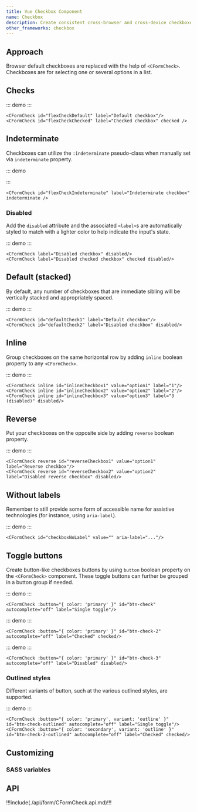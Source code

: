 ```yaml
---
title: Vue Checkbox Component
name: Checkbox
description: Create consistent cross-browser and cross-device checkboxes with our Vue checkbox components.
other_frameworks: checkbox
---
```


## Approach

Browser default checkboxes are replaced with the help of `<CFormCheck>`. Checkboxes are for selecting one or several options in a list.

## Checks

::: demo
<CFormCheck id="flexCheckDefault" label="Default checkbox"/>
<CFormCheck id="flexCheckChecked" label="Checked checkbox" checked />
:::
```vue
<CFormCheck id="flexCheckDefault" label="Default checkbox"/>
<CFormCheck id="flexCheckChecked" label="Checked checkbox" checked />
```

## Indeterminate

Checkboxes can utilize the `:indeterminate` pseudo-class when manually set via `indeterminate` property.

::: demo
<CFormCheck id="flexCheckIndeterminate" label="Indeterminate checkbox" indeterminate />

:::
```vue
<CFormCheck id="flexCheckIndeterminate" label="Indeterminate checkbox" indeterminate />
```

### Disabled

Add the `disabled` attribute and the associated `<label>`s are automatically styled to match with a lighter color to help indicate the input's state.

::: demo
<CFormCheck label="Disabled checkbox" disabled/>
<CFormCheck label="Disabled checked checkbox" checked disabled/>
:::
```vue
<CFormCheck label="Disabled checkbox" disabled/>
<CFormCheck label="Disabled checked checkbox" checked disabled/>
```

## Default (stacked)

By default, any number of checkboxes that are immediate sibling will be vertically stacked and appropriately spaced.

::: demo
<CFormCheck id="defaultCheck1" label="Default checkbox"/>
<CFormCheck id="defaultCheck2" label="Disabled checkbox" disabled/>
:::
```vue
<CFormCheck id="defaultCheck1" label="Default checkbox"/>
<CFormCheck id="defaultCheck2" label="Disabled checkbox" disabled/>
```

## Inline

Group checkboxes on the same horizontal row by adding `inline` boolean property to any `<CFormCheck>`.

::: demo
<CFormCheck inline id="inlineCheckbox1" value="option1" label="1"/>
<CFormCheck inline id="inlineCheckbox2" value="option2" label="2"/>
<CFormCheck inline id="inlineCheckbox3" value="option3" label="3 (disabled)" disabled/>
:::
```vue
<CFormCheck inline id="inlineCheckbox1" value="option1" label="1"/>
<CFormCheck inline id="inlineCheckbox2" value="option2" label="2"/>
<CFormCheck inline id="inlineCheckbox3" value="option3" label="3 (disabled)" disabled/>
```

## Reverse 

Put your checkboxes on the opposite side by adding `reverse` boolean property.

::: demo
<CFormCheck reverse id="reverseCheckbox1" value="option1" label="Reverse checkbox"/>
<CFormCheck reverse id="reverseCheckbox2" value="option2" label="Disabled reverse checkbox" disabled/>
:::
```vue
<CFormCheck reverse id="reverseCheckbox1" value="option1" label="Reverse checkbox"/>
<CFormCheck reverse id="reverseCheckbox2" value="option2" label="Disabled reverse checkbox" disabled/>
```

## Without labels

Remember to still provide some form of accessible name for assistive technologies (for instance, using `aria-label`).

::: demo
<CFormCheck id="checkboxNoLabel" value="" aria-label="..."/>
:::
```vue
<CFormCheck id="checkboxNoLabel" value="" aria-label="..."/>
```

## Toggle buttons

Create button-like checkboxes buttons by using `button` boolean property on the `<CFormCheck>` component. These toggle buttons can further be grouped in a button group if needed.

::: demo
<CFormCheck :button="{ color: 'primary' }" id="btn-check" autocomplete="off" label="Single toggle"/>
:::
```vue
<CFormCheck :button="{ color: 'primary' }" id="btn-check" autocomplete="off" label="Single toggle"/>
```

::: demo
<CFormCheck :button="{ color: 'primary' }" id="btn-check-2" autocomplete="off" label="Checked" checked/>
:::
```vue
<CFormCheck :button="{ color: 'primary' }" id="btn-check-2" autocomplete="off" label="Checked" checked/>
```

::: demo
<CFormCheck :button="{ color: 'primary' }" id="btn-check-3" autocomplete="off" label="Disabled" disabled/>
:::
```vue
<CFormCheck :button="{ color: 'primary' }" id="btn-check-3" autocomplete="off" label="Disabled" disabled/>
```

### Outlined styles

Different variants of button, such at the various outlined styles, are supported.

::: demo
<CFormCheck :button="{ color: 'primary', variant: 'outline' }" id="btn-check-outlined" autocomplete="off" label="Single toggle"/>
<CFormCheck :button="{ color: 'secondary', variant: 'outline' }" id="btn-check-2-outlined" autocomplete="off" label="Checked" checked/>
:::
```vue
<CFormCheck :button="{ color: 'primary', variant: 'outline' }" id="btn-check-outlined" autocomplete="off" label="Single toggle"/>
<CFormCheck :button="{ color: 'secondary', variant: 'outline' }" id="btn-check-2-outlined" autocomplete="off" label="Checked" checked/>
```

## Customizing

### SASS variables

<ScssDocs file="_variables.scss" capture="form-check-variables" />

## API

!!!include(./api/form/CFormCheck.api.md)!!!